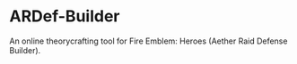 # ARDef-Builder
An online theorycrafting tool for Fire Emblem: Heroes (Aether Raid Defense Builder).

